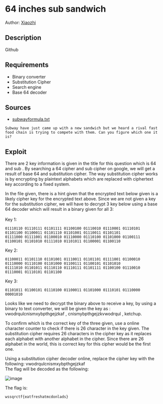# 64 inches sub sandwich
Author: [Xiaozhi](https://github.com/xiaoxiao69)

## Description

Github 

## Requirements
- Binary converter
- Substitution Cipher
- Search engine
- Base 64 decoder


## Sources

- [subwayformula.txt](https://github.com/ChanTingHui/wssqrctf/blob/main/crypto/64%20inches%20sub%20sandwich/bin/subwayformula.txt)

```
Subway have just came up with a new sandwich but we heard a rival fast food chain is trying to compete with them. Can you figure which one it is?
```

## Exploit

There are 2 key information is given in the title for this question which is 64 and sub . By searching a 64 cipher and sub cipher on google, we will get a result of base 64 and substitution cipher. The way substitution cipher works is by encrypting by plaintext alphabets which are replaced with ciphertext key according to a fixed system. 

In the file given, there is a hint given that the encrypted text below given is a likely cipher key for the encrypted text above. Since we are not given a key for the substitution cipher, we will have to decrypt 3 key below using a base 64 decoder which will result in a binary given for all 3: 
<br>
<br>
Key 1:
```
01110110 01110111 01101111 01100100 01110010 01110001 01110101 01101100 01100011 01101110 01101001 01110011 01101101
01111000 01111001 01100010 01110000 01110100 01101000 01100111 01100101 01101010 01111010 01101011 01100001 01100110
```
Key 2:
```
01100011 01101110 01101001 01110011 01101101 01111001 01100010 01110000 01110100 01101000 01100111 01100101 01101010 
01111010 01101011 01110110 01110111 01101111 01100100 01110010 01110001 01110101 01101100
```
Key 3:
```
01101011 01100101 01110100 01100011 01101000 01110101 01110000 00001010
```
Looks like we need to decrypt the binary above to receive a key, by using a binary to text converter, we will be given the key as : vwodrqulcnismxybpthgejzkaf , cnismybpthgejzkvwodrqul , ketchup. 

To confirm which is the correct key of the three given, use a online character counter to check if there is 26 character in the key given. The substitution cipher requires 26 characters in the cipher key as it replaces each alphabet with another alphabet in the cipher. Since there are 26 alphabet in the world, this is correct key for this cipher would be the first one. 

Using a substitution cipher decoder online, replace the cipher key with the following: vwodrqulcnismxybpthgejzkaf
<br>
The flag will be decoded as the following:

![image](https://user-images.githubusercontent.com/69874238/123252796-40a21a80-d51f-11eb-9008-f0271ed17d12.png)


The flag is:

```
wssqrctf{eatfreshatmcdonlads}
```

